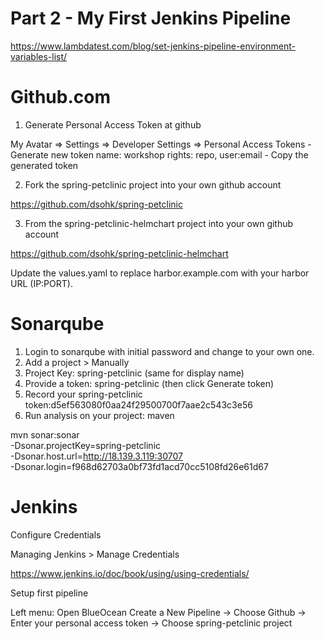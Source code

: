 # Part 2 - My First Jenkins Pipeline


https://www.lambdatest.com/blog/set-jenkins-pipeline-environment-variables-list/


# Github.com

1. Generate Personal Access Token at github

My Avatar
  => Settings
  => Developer Settings
  => Personal Access Tokens
     - Generate new token
       name: workshop
       rights: repo, user:email
     - Copy the generated token

2. Fork the spring-petclinic project into your own github account

https://github.com/dsohk/spring-petclinic

3. From the spring-petclinic-helmchart project into your own github account

https://github.com/dsohk/spring-petclinic-helmchart

Update the values.yaml to replace harbor.example.com with your harbor URL (IP:PORT).


# Sonarqube

1. Login to sonarqube with initial password and change to your own one.
2. Add a project > Manually
3. Project Key: spring-petclinic (same for display name)
4. Provide a token: spring-petclinic (then click Generate token)
5. Record your spring-petclinic token:d5ef563080f0aa24f29500700f7aae2c543c3e56
6. Run analysis on your project: maven

mvn sonar:sonar \
  -Dsonar.projectKey=spring-petclinic \
  -Dsonar.host.url=http://18.139.3.119:30707 \
  -Dsonar.login=f968d62703a0bf73fd1acd70cc5108fd26e61d67




# Jenkins

Configure Credentials

Managing Jenkins > Manage Credentials

https://www.jenkins.io/doc/book/using/using-credentials/




Setup first pipeline

Left menu:
  Open BlueOcean
  Create a New Pipeline
  -> Choose Github
  -> Enter your personal access token
  -> Choose spring-petclinic project 

